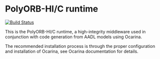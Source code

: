 PolyORB-HI/C runtime
====================

[![Build Status](https://travis-ci.org/OpenAADL/polyorb-hi-c.svg?branch=master)](https://travis-ci.org/OpenAADL/polyorb-hi-c)

This is the PolyORB-HI/C runtime, a high-integrity middleware used in
conjunction with code generation from AADL models using Ocarina.

The recommended installation process is through the proper
configuration and installation of Ocarina, see Ocarina documentation
for details.
